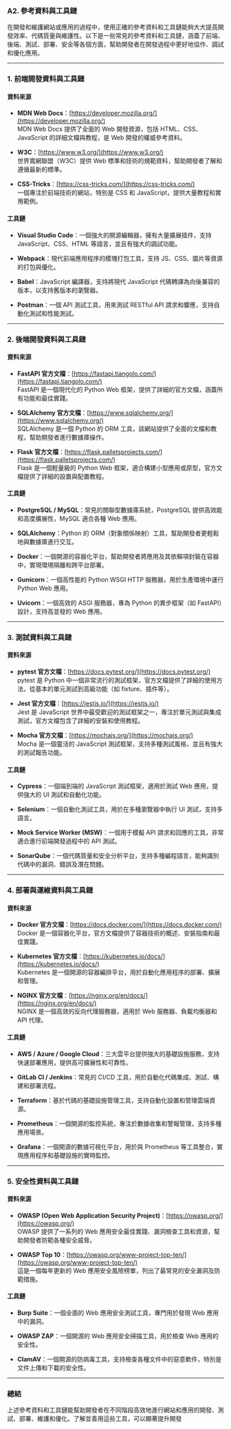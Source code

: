 ### **A2. 參考資料與工具鏈**

在開發和維護網站或應用的過程中，使用正確的參考資料和工具鏈能夠大大提高開發效率、代碼質量與維護性。以下是一些常見的參考資料和工具鏈，涵蓋了前端、後端、測試、部署、安全等各個方面，幫助開發者在開發過程中更好地協作、調試和優化應用。

---

### **1. 前端開發資料與工具鏈**

#### **資料來源**
- **MDN Web Docs**：[https://developer.mozilla.org/](https://developer.mozilla.org/)  
  MDN Web Docs 提供了全面的 Web 開發資源，包括 HTML、CSS、JavaScript 的詳細文檔與教程，是 Web 開發的權威參考資料。
  
- **W3C**：[https://www.w3.org/](https://www.w3.org/)  
  世界寬網聯盟（W3C）提供 Web 標準和技術的規範資料，幫助開發者了解和遵循最新的標準。
  
- **CSS-Tricks**：[https://css-tricks.com/](https://css-tricks.com/)  
  一個專注於前端技術的網站，特別是 CSS 和 JavaScript，提供大量教程和實用範例。

#### **工具鏈**
- **Visual Studio Code**：一個強大的開源編輯器，擁有大量擴展插件，支持 JavaScript、CSS、HTML 等語言，並且有強大的調試功能。
  
- **Webpack**：現代前端應用程序的模塊打包工具，支持 JS、CSS、圖片等資源的打包與優化。

- **Babel**：JavaScript 編譯器，支持將現代 JavaScript 代碼轉譯為向後兼容的版本，以支持舊版本的瀏覽器。

- **Postman**：一個 API 測試工具，用來測試 RESTful API 請求和響應，支持自動化測試和性能測試。

---

### **2. 後端開發資料與工具鏈**

#### **資料來源**
- **FastAPI 官方文檔**：[https://fastapi.tiangolo.com/](https://fastapi.tiangolo.com/)  
  FastAPI 是一個現代化的 Python Web 框架，提供了詳細的官方文檔，涵蓋所有功能和最佳實踐。

- **SQLAlchemy 官方文檔**：[https://www.sqlalchemy.org/](https://www.sqlalchemy.org/)  
  SQLAlchemy 是一個 Python 的 ORM 工具，該網站提供了全面的文檔和教程，幫助開發者進行數據庫操作。

- **Flask 官方文檔**：[https://flask.palletsprojects.com/](https://flask.palletsprojects.com/)  
  Flask 是一個輕量級的 Python Web 框架，適合構建小型應用或原型，官方文檔提供了詳細的設置與配置教程。

#### **工具鏈**
- **PostgreSQL / MySQL**：常見的關聯型數據庫系統，PostgreSQL 提供高效能和高度擴展性，MySQL 適合各種 Web 應用。

- **SQLAlchemy**：Python 的 ORM（對象關係映射）工具，幫助開發者更輕鬆地與數據庫進行交互。

- **Docker**：一個開源的容器化平台，幫助開發者將應用及其依賴項封裝在容器中，實現環境隔離和跨平台部署。

- **Gunicorn**：一個高性能的 Python WSGI HTTP 服務器，用於生產環境中運行 Python Web 應用。

- **Uvicorn**：一個高效的 ASGI 服務器，專為 Python 的異步框架（如 FastAPI）設計，支持高並發的 Web 應用。

---

### **3. 測試資料與工具鏈**

#### **資料來源**
- **pytest 官方文檔**：[https://docs.pytest.org/](https://docs.pytest.org/)  
  pytest 是 Python 中一個非常流行的測試框架，官方文檔提供了詳細的使用方法，從基本的單元測試到高級功能（如 fixture、插件等）。

- **Jest 官方文檔**：[https://jestjs.io/](https://jestjs.io/)  
  Jest 是 JavaScript 世界中最受歡迎的測試框架之一，專注於單元測試與集成測試，官方文檔包含了詳細的安裝和使用教程。

- **Mocha 官方文檔**：[https://mochajs.org/](https://mochajs.org/)  
  Mocha 是一個靈活的 JavaScript 測試框架，支持多種測試風格，並且有強大的測試報告功能。

#### **工具鏈**
- **Cypress**：一個端到端的 JavaScript 測試框架，適用於測試 Web 應用，提供強大的 UI 測試和自動化功能。

- **Selenium**：一個自動化測試工具，用於在多種瀏覽器中執行 UI 測試，支持多語言。

- **Mock Service Worker (MSW)**：一個用于模擬 API 請求和回應的工具，非常適合進行前端開發過程中的 API 測試。

- **SonarQube**：一個代碼質量和安全分析平台，支持多種編程語言，能夠識別代碼中的漏洞、錯誤及潛在問題。

---

### **4. 部署與運維資料與工具鏈**

#### **資料來源**
- **Docker 官方文檔**：[https://docs.docker.com/](https://docs.docker.com/)  
  Docker 是一個容器化平台，官方文檔提供了容器技術的概述、安裝指南和最佳實踐。

- **Kubernetes 官方文檔**：[https://kubernetes.io/docs/](https://kubernetes.io/docs/)  
  Kubernetes 是一個開源的容器編排平台，用於自動化應用程序的部署、擴展和管理。

- **NGINX 官方文檔**：[https://nginx.org/en/docs/](https://nginx.org/en/docs/)  
  NGINX 是一個高效的反向代理服務器，適用於 Web 服務器、負載均衡器和 API 代理。

#### **工具鏈**
- **AWS / Azure / Google Cloud**：三大雲平台提供強大的基礎設施服務，支持快速部署應用，提供高可擴展性和可靠性。

- **GitLab CI / Jenkins**：常見的 CI/CD 工具，用於自動化代碼集成、測試、構建和部署流程。

- **Terraform**：基於代碼的基礎設施管理工具，支持自動化設置和管理雲端資源。

- **Prometheus**：一個開源的監控系統，專注於數據收集和警報管理，支持多種應用場景。

- **Grafana**：一個開源的數據可視化平台，用於與 Prometheus 等工具整合，實現應用程序和基礎設施的實時監控。

---

### **5. 安全性資料與工具鏈**

#### **資料來源**
- **OWASP (Open Web Application Security Project)**：[https://owasp.org/](https://owasp.org/)  
  OWASP 提供了一系列的 Web 應用安全最佳實踐、漏洞檢查工具和資源，幫助開發者防範各種安全威脅。

- **OWASP Top 10**：[https://owasp.org/www-project-top-ten/](https://owasp.org/www-project-top-ten/)  
  這是一個每年更新的 Web 應用安全風險榜單，列出了最常見的安全漏洞及防範措施。

#### **工具鏈**
- **Burp Suite**：一個全面的 Web 應用安全測試工具，專門用於發現 Web 應用中的漏洞。

- **OWASP ZAP**：一個開源的 Web 應用安全掃描工具，用於檢查 Web 應用的安全性。

- **ClamAV**：一個開源的防病毒工具，支持檢查各種文件中的惡意軟件，特別是文件上傳和下載的安全性。

---

### **總結**

上述參考資料和工具鏈能幫助開發者在不同階段高效地進行網站和應用的開發、測試、部署、維護和優化。了解並善用這些工具，可以顯著提升開發